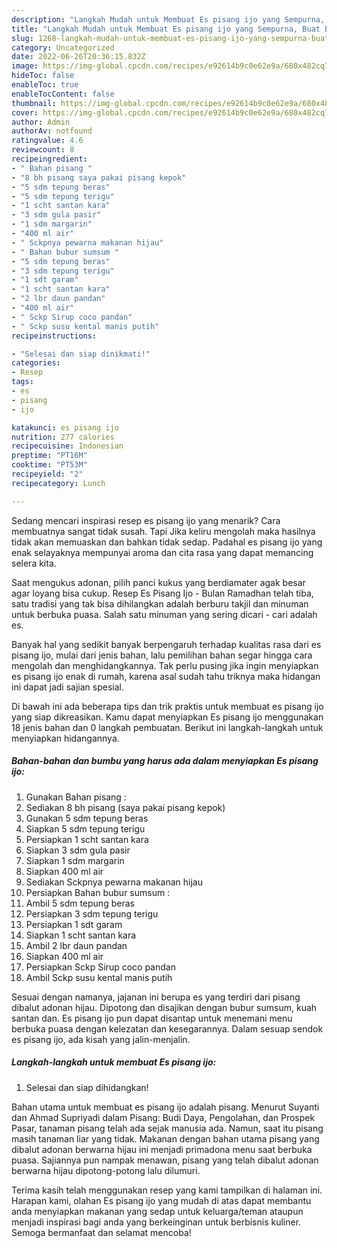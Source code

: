 ```yaml
---
description: "Langkah Mudah untuk Membuat Es pisang ijo yang Sempurna, Buat Buka Puasa Lezat"
title: "Langkah Mudah untuk Membuat Es pisang ijo yang Sempurna, Buat Buka Puasa Lezat"
slug: 1268-langkah-mudah-untuk-membuat-es-pisang-ijo-yang-sempurna-buat-buka-puasa-lezat
category: Uncategorized
date: 2022-06-26T20:36:15.832Z
image: https://img-global.cpcdn.com/recipes/e92614b9c0e62e9a/680x482cq70/es-pisang-ijo-foto-resep-utama.jpg
hideToc: false
enableToc: true
enableTocContent: false
thumbnail: https://img-global.cpcdn.com/recipes/e92614b9c0e62e9a/680x482cq70/es-pisang-ijo-foto-resep-utama.jpg
cover: https://img-global.cpcdn.com/recipes/e92614b9c0e62e9a/680x482cq70/es-pisang-ijo-foto-resep-utama.jpg
author: Admin
authorAv: notfound
ratingvalue: 4.6
reviewcount: 8
recipeingredient:
- " Bahan pisang "
- "8 bh pisang saya pakai pisang kepok"
- "5 sdm tepung beras"
- "5 sdm tepung terigu"
- "1 scht santan kara"
- "3 sdm gula pasir"
- "1 sdm margarin"
- "400 ml air"
- " Sckpnya pewarna makanan hijau"
- " Bahan bubur sumsum "
- "5 sdm tepung beras"
- "3 sdm tepung terigu"
- "1 sdt garam"
- "1 scht santan kara"
- "2 lbr daun pandan"
- "400 ml air"
- " Sckp Sirup coco pandan"
- " Sckp susu kental manis putih"
recipeinstructions:

- "Selesai dan siap dinikmati!"
categories:
- Resep
tags:
- es
- pisang
- ijo

katakunci: es pisang ijo 
nutrition: 277 calories
recipecuisine: Indonesian
preptime: "PT16M"
cooktime: "PT53M"
recipeyield: "2"
recipecategory: Lunch

---
```



Sedang mencari inspirasi resep es pisang ijo yang menarik? Cara membuatnya sangat tidak susah. Tapi Jika keliru mengolah maka hasilnya tidak akan memuaskan dan bahkan tidak sedap. Padahal es pisang ijo yang enak selayaknya mempunyai aroma dan cita rasa yang dapat memancing selera kita.


Saat mengukus adonan, pilih panci kukus yang berdiamater agak besar agar loyang bisa cukup. Resep Es Pisang Ijo - Bulan Ramadhan telah tiba, satu tradisi yang tak bisa dihilangkan adalah berburu takjil dan minuman untuk berbuka puasa. Salah satu minuman yang sering dicari - cari adalah es.

Banyak hal yang sedikit banyak berpengaruh terhadap kualitas rasa dari es pisang ijo, mulai dari jenis bahan, lalu pemilihan bahan segar hingga cara mengolah dan menghidangkannya. Tak perlu pusing jika ingin menyiapkan es pisang ijo enak di rumah, karena asal sudah tahu triknya maka hidangan ini dapat jadi sajian spesial.


Di bawah ini ada beberapa tips dan trik praktis untuk membuat es pisang ijo yang siap dikreasikan. Kamu dapat menyiapkan Es pisang ijo menggunakan 18 jenis bahan dan 0 langkah pembuatan. Berikut ini langkah-langkah untuk menyiapkan hidangannya.

<!--inarticleads1-->

##### Bahan-bahan dan bumbu yang harus ada dalam menyiapkan Es pisang ijo:

1. Gunakan  Bahan pisang :
1. Sediakan 8 bh pisang (saya pakai pisang kepok)
1. Gunakan 5 sdm tepung beras
1. Siapkan 5 sdm tepung terigu
1. Persiapkan 1 scht santan kara
1. Siapkan 3 sdm gula pasir
1. Siapkan 1 sdm margarin
1. Siapkan 400 ml air
1. Sediakan  Sckpnya pewarna makanan hijau
1. Persiapkan  Bahan bubur sumsum :
1. Ambil 5 sdm tepung beras
1. Persiapkan 3 sdm tepung terigu
1. Persiapkan 1 sdt garam
1. Siapkan 1 scht santan kara
1. Ambil 2 lbr daun pandan
1. Siapkan 400 ml air
1. Persiapkan  Sckp Sirup coco pandan
1. Ambil  Sckp susu kental manis putih


Sesuai dengan namanya, jajanan ini berupa es yang terdiri dari pisang dibalut adonan hijau. Dipotong dan disajikan dengan bubur sumsum, kuah santan dan. Es pisang ijo pun dapat disantap untuk menemani menu berbuka puasa dengan kelezatan dan kesegarannya. Dalam sesuap sendok es pisang ijo, ada kisah yang jalin-menjalin. 

<!--inarticleads2-->

##### Langkah-langkah untuk membuat Es pisang ijo:


1. Selesai dan siap dihidangkan!

Bahan utama untuk membuat es pisang ijo adalah pisang. Menurut Suyanti dan Ahmad Supriyadi dalam Pisang: Budi Daya, Pengolahan, dan Prospek Pasar, tanaman pisang telah ada sejak manusia ada. Namun, saat itu pisang masih tanaman liar yang tidak. Makanan dengan bahan utama pisang yang dibalut adonan berwarna hijau ini menjadi primadona menu saat berbuka puasa. Sajiannya pun nampak menawan, pisang yang telah dibalut adonan berwarna hijau dipotong-potong lalu dilumuri. 

Terima kasih telah menggunakan resep yang kami tampilkan di halaman ini. Harapan kami, olahan Es pisang ijo yang mudah di atas dapat membantu anda menyiapkan makanan yang sedap untuk keluarga/teman ataupun menjadi inspirasi bagi anda yang berkeinginan untuk berbisnis kuliner. Semoga bermanfaat dan selamat mencoba!
